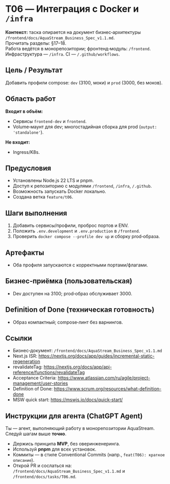 # T06 — Интеграция с Docker и `/infra`

**Контекст:** таска опирается на документ бизнес‑архитектуры `/frontend/docs/AquaStream_Business_Spec_v1.1.md`.  
Прочитать разделы: §17–18.  
Работа ведётся в монорепозитории; фронтенд‑модуль: `/frontend`. Инфраструктура — `/infra`. CI — `/.github/workflows`.

## Цель / Результат
Добавить профили compose: `dev` (3100, моки) и `prod` (3000, без моков).

## Область работ
**Входит в объём:**
- Сервисы `frontend-dev` и `frontend`.
- Volume‑маунт для dev; многостадийная сборка для prod (`output: 'standalone'`).

**Не входит:**
- Ingress/K8s.

## Предусловия
- Установлены Node.js 22 LTS и pnpm.
- Доступ к репозиторию с модулями `/frontend`, `/infra`, `/.github`.
- Возможность запускать Docker локально.
- Создана ветка `feature/t06`.

## Шаги выполнения
1. Добавить сервисы/профили, проброс портов и ENV.
2. Положить `.env.development` и `.env.production` в `/frontend`.
3. Проверить `docker compose --profile dev up` и сборку prod‑образа.

## Артефакты
- Оба профиля запускаются с корректными портами/флагами.

## Бизнес‑приёмка (пользовательская)
- Dev доступен на 3100; prod‑образ обслуживает 3000.

## Definition of Done (техническая готовность)
- Образ компактный; compose‑линт без варнингов.

## Ссылки
- Бизнес‑документ: `/frontend/docs/AquaStream_Business_Spec_v1.1.md`
- Next.js ISR: https://nextjs.org/docs/app/guides/incremental-static-regeneration
- revalidateTag: https://nextjs.org/docs/app/api-reference/functions/revalidateTag
- Acceptance Criteria: https://www.atlassian.com/ru/agile/project-management/user-stories
- Definition of Done: https://www.scrum.org/resources/what-definition-done
- MSW quick start: https://mswjs.io/docs/quick-start/

## Инструкции для агента (ChatGPT Agent)
Ты — агент, выполняющий работу в монорепозитории AquaStream. Следуй шагам выше **точно**.  
- Держись принципа **MVP**, без оверинженеринга.  
- Используй **pnpm** для всех установок.  
- Коммиты — в стиле Conventional Commits (напр., `feat(T06): краткое описание`).  
- Открой PR и сослаться на: `/frontend/docs/AquaStream_Business_Spec_v1.1.md` и `/frontend/docs/tasks/T06.md`.
